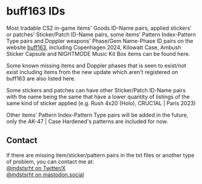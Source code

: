 # buff163 IDs

Most tradable CS2 in-game items' Goods ID-Name pairs, applied stickers' or patches' Sticker/Patch ID-Name pairs, some items' Pattern Index-Pattern Type pairs and Doppler weapons' Phase/Gem Name-Phase ID pairs on the website [buff163](https://buff.163.com), including Copenhagen 2024, Kilowatt Case, Ambush Sticker Capsule and NIGHTMODE Music Kit Box items can be found here.

Some known missing items and Doppler phases that is seen to exist/not exist including items from the new update which aren't registered on buff163 are also listed here.<br>

Some stickers and patches can have other Sticker/Patch ID-Name pairs with the name being the same that have a lower quantity of listings of the same kind of sticker applied (e.g. Rush 4x20 (Holo), CRUC1AL | Paris 2023)<br>

Other items' Pattern Index-Pattern Type pairs will be added in the future, only the AK-47 | Case Hardened's patterns are included for now.

## Contact

If there are missing item/sticker/pattern pairs in the txt files or another type of problem, you can contact me at:<br>
[@mdstsrht on Twitter/X](https://twitter.com/mdstsrht)<br>
[@mdstsrht on mastodon.social](https://mastodon.social/@mdstsrht)